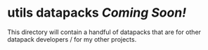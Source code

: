 # utils datapacks *Coming Soon!*

This directory will contain a handful of datapacks that are for other datapack developers / for my other projects.